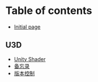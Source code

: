 # Table of contents

* [Initial page](README.md)

## U3D

* [Unity Shader](u3d/unity-shader.md)
* [备忘录](u3d/bei-wang-lu.md)
* [版本控制](ban-ben-kong-zhi.md)

